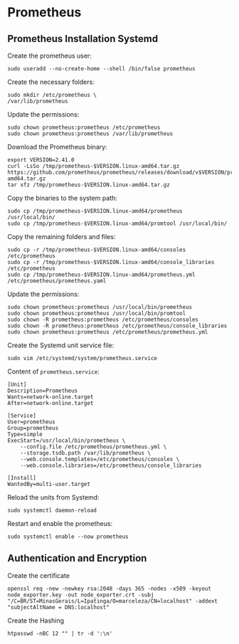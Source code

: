 # Prometheus

## Prometheus Installation Systemd


Create the prometheus user:

```
sudo useradd --no-create-home --shell /bin/false prometheus
```

Create the necessary folders:

```
sudo mkdir /etc/prometheus \
/var/lib/prometheus 

```

Update the permissions:

```
sudo chown prometheus:prometheus /etc/prometheus
sudo chown prometheus:prometheus /var/lib/prometheus
```

Download the Prometheus binary:

```
export VERSION=2.41.0
curl -LsSo /tmp/prometheus-$VERSION.linux-amd64.tar.gz https://github.com/prometheus/prometheus/releases/download/v$VERSION/prometheus-$VERSION.linux-amd64.tar.gz
tar xfz /tmp/prometheus-$VERSION.linux-amd64.tar.gz
```

Copy the binaries to the system path:

```
sudo cp /tmp/prometheus-$VERSION.linux-amd64/prometheus /usr/local/bin/
sudo cp /tmp/prometheus-$VERSION.linux-amd64/promtool /usr/local/bin/
```

Copy the remaining folders and files:

```
sudo cp -r /tmp/prometheus-$VERSION.linux-amd64/consoles /etc/prometheus
sudo cp -r /tmp/prometheus-$VERSION.linux-amd64/console_libraries /etc/prometheus
sudo cp /tmp/prometheus-$VERSION.linux-amd64/prometheus.yml /etc/prometheus/prometheus.yaml
```

Update the permissions:

```
sudo chown prometheus:prometheus /usr/local/bin/prometheus
sudo chown prometheus:prometheus /usr/local/bin/promtool
sudo chown -R prometheus:prometheus /etc/prometheus/consoles
sudo chown -R prometheus:prometheus /etc/prometheus/console_libraries
sudo chown prometheus:prometheus /etc/prometheus/prometheus.yml
```

Create the Systemd unit service file:

```
sudo vim /etc/systemd/system/prometheus.service
```

Content of `prometheus.service`:

```
[Unit]
Description=Prometheus
Wants=network-online.target
After=network-online.target

[Service]
User=prometheus
Group=prometheus
Type=simple
ExecStart=/usr/local/bin/prometheus \
    --config.file /etc/prometheus/prometheus.yml \
    --storage.tsdb.path /var/lib/prometheus \
    --web.console.templates=/etc/prometheus/consoles \
    --web.console.libraries=/etc/prometheus/console_libraries

[Install]
WantedBy=multi-user.target
```

Reload the units from Systemd:

```
sudo systemctl daemon-reload
```

Restart and enable the prometheus:

```
sudo systemctl enable --now prometheus
```

## Authentication and Encryption

Create the certificate

```
openssl req -new -newkey rsa:2048 -days 365 -nodes -x509 -keyout node_exporter.key -out node_exporter.crt -subj "/C=BR/ST=MinasGerais/L=Ipatinga/O=marceleza/CN=localhost" -addext "subjectAltName = DNS:localhost"
```

Create the Hashing

```
htpasswd -nBC 12 "" | tr -d ':\n'
```
